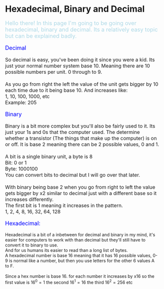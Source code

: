 # Hexadecimal, Binary and Decimal

<script defer>
    // for Anki 2.1
    MathJax.Hub.Config({ TeX: { extensions: ["color.js"] }});
</script>
<script type="text/x-mathjax-config">
    MathJax.Hub.processSectionDelay = 0;
    MathJax.Hub.Config({
        TeX: { extensions: ["color.js"] },
        messageStyle: 'none',
        showProcessingMesSsages: false,
        tex2jax: {
            inlineMath: [ ['$','$'], ['\\(','\\)'] ],
            displayMath: [ ['$$','$$'], ['\\[','\\]'] ],
            processEscapes: true
        }
        });
</script>
<script type="text/javascript">
    (function () {
        if (typeof MathJax === "undefined") {
            var script = document.createElement('script');
            script.type = 'text/javascript';
            script.src = 'https://cdnjs.cloudflare.com/ajax/libs/mathjax/2.7.1/MathJax.js?config=TeX-MML-AM_CHTML';
            document.body.appendChild(script);
        }
    })();
</script>


<p style="font-size:18px;color:lightblue">
Hello there! In this page I'm going to be going over hexadecimal, binary and decimal. Its a relatively easy topic but can be explained badly.
</p>

<p style="font-size:18px;color:blue">
Decimal
</p>

<p style ="font-size:16px">
So decimal is easy, you've been doing it since you were a kid. Its just your normal number system base 10. Meaning there are 10 possible numbers per unit. 0 through to 9.<br><br> As you go from right the left the value of the unit gets bigger by 10 each time due to it being base 10. And increases like:<br>1, 10, 100, 1000, etc <br>
Example: 205
</p>

<p style="font-size:18px;color:blue">
Binary
</p>

<p style ="font-size:16px">
Binary is a bit more complex but you'll also be fairly used to it. Its just your 1s and 0s that the computer used. The determine whether a transistor (The things that make up the computer) is on or off. It is base 2 meaning there can be 2 possible values, 0 and 1.<br><br>
A bit is a single binary unit, a byte is 8<br>
Bit: 0 or 1<br>
Byte: 1000100<br>
You can convert bits to decimal but I will go over that later.<br><br>
With binary being base 2 when you go from right to left the value gets bigger by x2 similar to decimal just with a different base so it increases differently.<br>
The first bit is 1 meaning it increases in the pattern.<br>
1, 2, 4, 8, 16, 32, 64, 128
</p>

<p style="font-size:18px;color:blue">
Hexadecimal:
</p>

<p style="font-size:16px">

Hexadecimal is a bit of a inbetween for decimal and binary in my mind, it's easier for computers to work with than decimal but they'll still have to convert it to binary to use.<br>
And for us humans its easier to read than a long list of bytes.<br>
A hexadecimal number is base 16 meaning that it has 16 possible values, 0-9 is normal like a number, but then you use letters for the other 6 values A to F.<br><br>
Since a hex number is base 16. for each number it increases by x16 so the first value is  ${16^0 = 1}$ the second ${16^1=16}$ the third ${16^2= 256}$ etc 

</p>